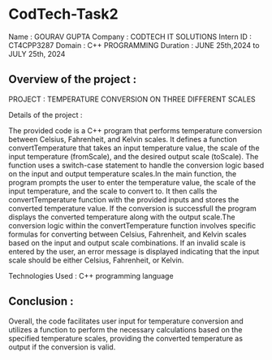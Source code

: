 # CodTech-Task2

Name : GOURAV GUPTA 
Company : CODTECH IT SOLUTIONS
Intern ID : CT4CPP3287
Domain : C++ PROGRAMMING
Duration : JUNE 25th,2024 to JULY 25th, 2024


## Overview of the project :

PROJECT : TEMPERATURE CONVERSION ON THREE DIFFERENT SCALES

Details of the project : 

The provided code is a C++ program that performs temperature conversion between Celsius, Fahrenheit, and Kelvin scales. It defines a function convertTemperature that takes an input temperature value, the scale of the input temperature (fromScale), and the desired output scale (toScale). The function uses a switch-case statement to handle the conversion logic based on the input and output temperature scales.In the main function, the program prompts the user to enter the temperature value, the scale of the input temperature, and the scale to convert to. It then calls the convertTemperature function with the provided inputs and stores the converted temperature value. If the conversion is successfull the program displays the converted temperature along with the output scale.The conversion logic within the convertTemperature function involves specific formulas for converting between Celsius, Fahrenheit, and Kelvin scales based on the input and output scale combinations. If an invalid scale is entered by the user, an error message is displayed indicating that the input scale should be either Celsius, Fahrenheit, or Kelvin.

Technologies Used : C++ programming language

## Conclusion : 

Overall, the code facilitates user input for temperature conversion and utilizes a function to perform the necessary calculations based on the specified temperature scales, providing the converted temperature as output if the conversion is valid.




